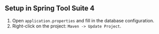 ## Setup in Spring Tool Suite 4

1. Open `application.properties` and fill in the database configuration.
2. Right-click on the project: `Maven -> Update Project`.
